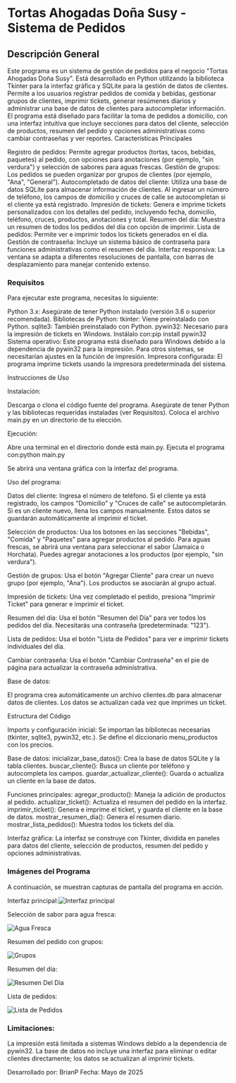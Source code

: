 # Tortas Ahogadas Doña Susy - Sistema de Pedidos

## Descripción General

Este programa es un sistema de gestión de pedidos para el negocio "Tortas Ahogadas Doña Susy". Está desarrollado en Python utilizando la biblioteca Tkinter para la interfaz gráfica y SQLite para la gestión de datos de clientes. Permite a los usuarios registrar pedidos de comida y bebidas, gestionar grupos de clientes, imprimir tickets, generar resúmenes diarios y administrar una base de datos de clientes para autocompletar información.
El programa está diseñado para facilitar la toma de pedidos a domicilio, con una interfaz intuitiva que incluye secciones para datos del cliente, selección de productos, resumen del pedido y opciones administrativas como cambiar contraseñas y ver reportes.
Características Principales

Registro de pedidos: Permite agregar productos (tortas, tacos, bebidas, paquetes) al pedido, con opciones para anotaciones (por ejemplo, "sin verdura") y selección de sabores para aguas frescas.
Gestión de grupos: Los pedidos se pueden organizar por grupos de clientes (por ejemplo, "Ana", "General").
Autocompletado de datos del cliente: Utiliza una base de datos SQLite para almacenar información de clientes. Al ingresar un número de teléfono, los campos de domicilio y cruces de calle se autocompletan si el cliente ya está registrado.
Impresión de tickets: Genera e imprime tickets personalizados con los detalles del pedido, incluyendo fecha, domicilio, teléfono, cruces, productos, anotaciones y total.
Resumen del día: Muestra un resumen de todos los pedidos del día con opción de imprimir.
Lista de pedidos: Permite ver e imprimir todos los tickets generados en el día.
Gestión de contraseña: Incluye un sistema básico de contraseña para funciones administrativas como el resumen del día.
Interfaz responsiva: La ventana se adapta a diferentes resoluciones de pantalla, con barras de desplazamiento para manejar contenido extenso.

### Requisitos
Para ejecutar este programa, necesitas lo siguiente:

Python 3.x: Asegúrate de tener Python instalado (versión 3.6 o superior recomendada).
Bibliotecas de Python:
tkinter: Viene preinstalado con Python.
sqlite3: También preinstalado con Python.
pywin32: Necesario para la impresión de tickets en Windows. Instálalo con:pip install pywin32
Sistema operativo: Este programa está diseñado para Windows debido a la dependencia de pywin32 para la impresión. Para otros sistemas, se necesitarían ajustes en la función de impresión.
Impresora configurada: El programa imprime tickets usando la impresora predeterminada del sistema.

Instrucciones de Uso

Instalación:

Descarga o clona el código fuente del programa.
Asegúrate de tener Python y las bibliotecas requeridas instaladas (ver Requisitos).
Coloca el archivo main.py en un directorio de tu elección.


Ejecución:

Abre una terminal en el directorio donde está main.py.
Ejecuta el programa con:python main.py


Se abrirá una ventana gráfica con la interfaz del programa.


Uso del programa:

Datos del cliente:
Ingresa el número de teléfono. Si el cliente ya está registrado, los campos "Domicilio" y "Cruces de calle" se autocompletarán.
Si es un cliente nuevo, llena los campos manualmente. Estos datos se guardarán automáticamente al imprimir el ticket.


Selección de productos:
Usa los botones en las secciones "Bebidas", "Comida" y "Paquetes" para agregar productos al pedido.
Para aguas frescas, se abrirá una ventana para seleccionar el sabor (Jamaica o Horchata).
Puedes agregar anotaciones a los productos (por ejemplo, "sin verdura").


Gestión de grupos:
Usa el botón "Agregar Cliente" para crear un nuevo grupo (por ejemplo, "Ana"). Los productos se asociarán al grupo actual.


Impresión de tickets:
Una vez completado el pedido, presiona "Imprimir Ticket" para generar e imprimir el ticket.


Resumen del día:
Usa el botón "Resumen del Día" para ver todos los pedidos del día. Necesitarás una contraseña (predeterminada: "123").


Lista de pedidos:
Usa el botón "Lista de Pedidos" para ver e imprimir tickets individuales del día.


Cambiar contraseña:
Usa el botón "Cambiar Contraseña" en el pie de página para actualizar la contraseña administrativa.




Base de datos:

El programa crea automáticamente un archivo clientes.db para almacenar datos de clientes.
Los datos se actualizan cada vez que imprimes un ticket.



Estructura del Código

Imports y configuración inicial:
Se importan las bibliotecas necesarias (tkinter, sqlite3, pywin32, etc.).
Se define el diccionario menu_productos con los precios.


Base de datos:
inicializar_base_datos(): Crea la base de datos SQLite y la tabla clientes.
buscar_cliente(): Busca un cliente por teléfono y autocompleta los campos.
guardar_actualizar_cliente(): Guarda o actualiza un cliente en la base de datos.


Funciones principales:
agregar_producto(): Maneja la adición de productos al pedido.
actualizar_ticket(): Actualiza el resumen del pedido en la interfaz.
imprimir_ticket(): Genera e imprime el ticket, y guarda el cliente en la base de datos.
mostrar_resumen_dia(): Genera el resumen diario.
mostrar_lista_pedidos(): Muestra todos los tickets del día.


Interfaz gráfica:
La interfaz se construye con Tkinter, dividida en paneles para datos del cliente, selección de productos, resumen del pedido y opciones administrativas.



### Imágenes del Programa
A continuación, se muestran capturas de pantalla del programa en acción.

Interfaz principal:![Interfaz principal](./imagenes/interfaz_principal.png)

Selección de sabor para agua fresca:

![Agua Fresca](./imagenes/sabor_agua.png)

Resumen del pedido con grupos:

![Grupos](./imagenes/resumen_pedido.png)

Resumen del día:

![Resumen Del Dia](./imagenes/resumen_dia.png)

Lista de pedidos:

![Lista de Pedidos](./imagenes/lista_pedidos.png)

### Limitaciones:

La impresión está limitada a sistemas Windows debido a la dependencia de pywin32.
La base de datos no incluye una interfaz para eliminar o editar clientes directamente; los datos se actualizan al imprimir tickets.


Desarrollado por: BrianP
Fecha: Mayo de 2025
